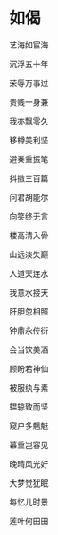    

# 如偈

艺海如宦海

沉浮五十年

荣辱万事过

贵贱一身兼

我亦飘零久

移樽美利坚

避秦重振笔

抖擞三百篇

问君胡能尔

向笑终无言

楼高清入骨

山远淡失巅

人道天连水

我意水接天

肝胆忽相照

钟鼎永传衍

会当饮美酒

顾盼若神仙

被服纨与素

辒辌致而坚

窥户多魑魅

幕重岂容见

晚晴风光好

大梦觉犹眠

每忆儿时景

莲叶何田田